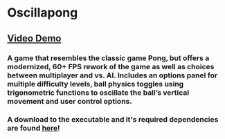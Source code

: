 # Oscillapong

## [Video Demo](https://youtu.be/wVzSVwH3JNI)

### A game that resembles the classic game Pong, but offers a modernized, 60+ FPS rework of the game as well as choices between multiplayer and vs. AI. Includes an options panel for multiple difficulty levels, ball physics toggles using trigonometric functions to oscillate the ball’s vertical movement and user control options.

### A download to the executable and it's required dependencies are found [here](https://tinyurl.com/qp5a5dq "App Download Page")!
